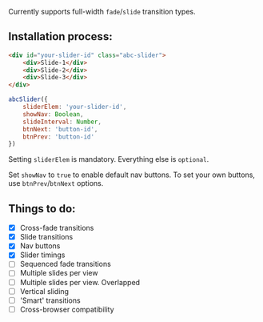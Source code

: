 Currently supports full-width `fade`/`slide` transition types.

## Installation process:
```html
<div id="your-slider-id" class="abc-slider">
    <div>Slide-1</div>
    <div>Slide-2</div>
    <div>Slide-3</div>
</div>
```

```javascript
abcSlider({
    sliderElem: 'your-slider-id',
    showNav: Boolean,
    slideInterval: Number,
    btnNext: 'button-id',
    btnPrev: 'button-id'
})
```
Setting `sliderElem` is mandatory. Everything else is `optional`.

Set `showNav` to `true` to enable default nav buttons. To set your own buttons, use `btnPrev`/`btnNext` options.

## Things to do:
- [x] Cross-fade transitions
- [x] Slide transitions
- [x] Nav buttons
- [x] Slider timings
- [ ] Sequenced fade transitions
- [ ] Multiple slides per view
- [ ] Multiple slides per view. Overlapped
- [ ] Vertical sliding
- [ ] 'Smart' transitions
- [ ] Cross-browser compatibility